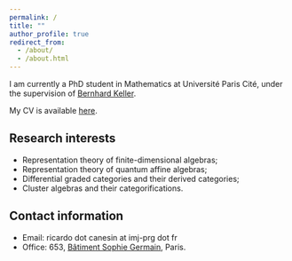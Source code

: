 ```yaml
---
permalink: /
title: ""
author_profile: true
redirect_from: 
  - /about/
  - /about.html
---
```


I am currently a PhD student in Mathematics at Université Paris Cité, under the supervision of [Bernhard Keller](https://webusers.imj-prg.fr/~bernhard.keller/indexe.html).

My CV is available [here](/images/CV.pdf).

## Research interests

- Representation theory of finite-dimensional algebras;
- Representation theory of quantum affine algebras;
- Differential graded categories and their derived categories;
- Cluster algebras and their categorifications.

## Contact information

- Email: ricardo dot canesin at imj-prg dot fr
- Office: 653, [Bâtiment Sophie Germain](https://www.imj-prg.fr/acces/), Paris.